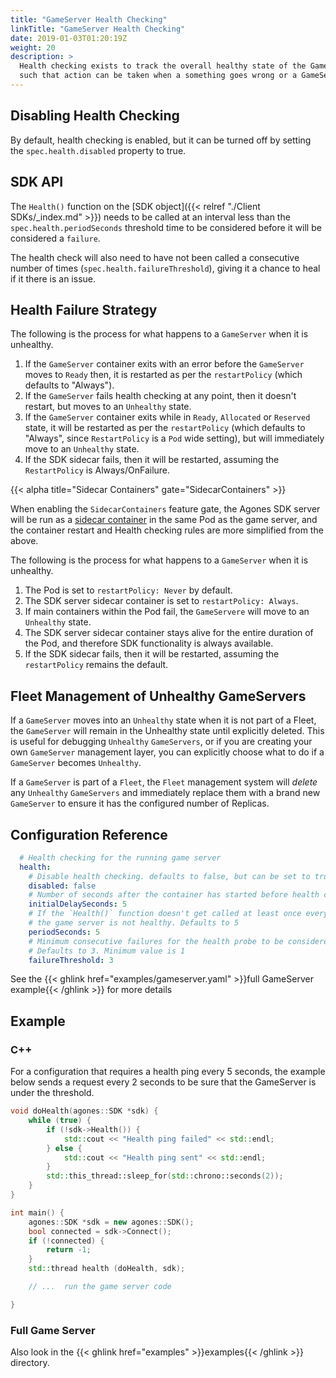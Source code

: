 ```yaml
---
title: "GameServer Health Checking"
linkTitle: "GameServer Health Checking"
date: 2019-01-03T01:20:19Z
weight: 20
description: >
  Health checking exists to track the overall healthy state of the GameServer, 
  such that action can be taken when a something goes wrong or a GameServer drops into an Unhealthy state
---
```


## Disabling Health Checking

By default, health checking is enabled, but it can be turned off by setting the `spec.health.disabled` property to
true.

## SDK API

The `Health()` function on the [SDK object]({{< relref "./Client SDKs/_index.md" >}}) needs to be called at an
interval less than the `spec.health.periodSeconds`
threshold time to be considered before it will be considered a `failure`.

The health check will also need to have not been called a consecutive number of times (`spec.health.failureThreshold`),
giving it a chance to heal if it there is an issue.

## Health Failure Strategy

The following is the process for what happens to a `GameServer` when it is unhealthy.

1. If the `GameServer` container exits with an error before the `GameServer` moves to `Ready` then, 
   it is restarted as per the `restartPolicy` (which defaults to "Always").
1. If the `GameServer` fails health checking at any point, then it doesn't restart, 
   but moves to an `Unhealthy` state.
1. If the `GameServer` container exits while in `Ready`, `Allocated` or `Reserved` state, it will be restarted 
   as per the `restartPolicy`  (which defaults to "Always", since `RestartPolicy` is a `Pod` wide setting), 
   but will immediately move to an `Unhealthy` state.
1. If the SDK sidecar fails, then it will be restarted, assuming the `RestartPolicy` is Always/OnFailure.

{{< alpha title="Sidecar Containers" gate="SidecarContainers" >}}

When enabling the `SidecarContainers` feature gate, the Agones SDK server will be run as a
[sidecar container](https://kubernetes.io/docs/concepts/workloads/pods/sidecar-containers/)
in the same Pod as the game server, and the container restart and Health checking rules are more simplified from the 
above.

The following is the process for what happens to a `GameServer` when it is unhealthy.

1. The Pod is set to `restartPolicy: Never` by default.
2. The SDK server sidecar container is set to `restartPolicy: Always`.
3. If main containers within the Pod fail, the `GameServere` will move to an `Unhealthy` state.
4. The SDK server sidecar container stays alive for the entire duration of the Pod, and therefore SDK functionality 
   is always available.
5. If the SDK sidecar fails, then it will be restarted, assuming the `restartPolicy` remains the default.

## Fleet Management of Unhealthy GameServers

If a `GameServer` moves into an `Unhealthy` state when it is not part of a Fleet, the `GameServer` will remain in the
Unhealthy state until explicitly deleted.  This is useful for debugging `Unhealthy` `GameServers`, or if you are
creating your own `GameServer` management layer, you can explicitly choose what to do if a `GameServer` becomes
`Unhealthy`.

If a `GameServer` is part of a `Fleet`, the `Fleet` management system will _delete_ any `Unhealthy` `GameServers` and
immediately replace them with a brand new `GameServer` to ensure it has the configured number of Replicas.

## Configuration Reference
```yaml
  # Health checking for the running game server
  health:
    # Disable health checking. defaults to false, but can be set to true
    disabled: false
    # Number of seconds after the container has started before health check is initiated. Defaults to 5 seconds
    initialDelaySeconds: 5
    # If the `Health()` function doesn't get called at least once every period (seconds), then
    # the game server is not healthy. Defaults to 5
    periodSeconds: 5
    # Minimum consecutive failures for the health probe to be considered failed after having succeeded.
    # Defaults to 3. Minimum value is 1
    failureThreshold: 3
```

See the {{< ghlink href="examples/gameserver.yaml" >}}full GameServer example{{< /ghlink >}} for more details

## Example

### C++

For a configuration that requires a health ping every 5 seconds, the example below sends a request every 2 seconds
to be sure that the GameServer is under the threshold.

```cpp
void doHealth(agones::SDK *sdk) {
    while (true) {
        if (!sdk->Health()) {
            std::cout << "Health ping failed" << std::endl;
        } else {
            std::cout << "Health ping sent" << std::endl;
        }
        std::this_thread::sleep_for(std::chrono::seconds(2));
    }
}

int main() {
    agones::SDK *sdk = new agones::SDK();
    bool connected = sdk->Connect();
    if (!connected) {
        return -1;
    }
    std::thread health (doHealth, sdk);

    // ...  run the game server code

}
```

### Full Game Server

Also look in the {{< ghlink href="examples" >}}examples{{< /ghlink >}} directory.
